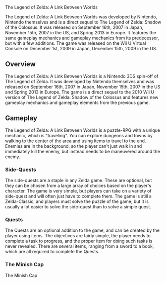 The Legend of Zelda: A Link Between Worlds

The Legend of Zelda: A Link Between Worlds was developed by Nintendo, Nintendo themselves and is a direct sequel to The Legend of Zelda: Shadow of the Colossus. It was released on September 16th, 2007 in Japan, November 15th, 2007 in the US, and Spring 2013 in Europe. It features the same gameplay mechanics and gameplay mechanics from its predecessor, but with a few additions. The game was released on the Wii U Virtual Console on December 1st, 2009 in Japan, December 15th, 2009 in the US.

## Overview

The Legend of Zelda: A Link Between Worlds is a Nintendo 3DS spin-off of The Legend of Zelda. It was developed by Nintendo themselves and was released on September 16th, 2007 in Japan, November 15th, 2007 in the US and Spring 2013 in Europe. The game is a direct sequel to the 2010 Wii U version of The Legend of Zelda: Shadow of the Colossus and features new gameplay mechanics and gameplay elements from the previous game.

## Gameplay

The Legend of Zelda: A Link Between Worlds is a puzzle-RPG with a unique mechanic, which is "traveling". You can explore dungeons and towns by walking to the center of the area and using items to travel to the end. Enemies are in the background, so the player can't just walk in and immediately kill the enemy, but instead needs to be maneuvered around the enemy.

### Side-Quests

The side-quests are a staple in any Zelda game. These are optional, but they can be chosen from a large array of choices based on the player's character. The game is very simple, but players can take on a variety of side-quest and will often just have to complete them. The game is still a Zelda-Classic, and players must solve the puzzle of the game, but it is usually a lot easier to solve the side-quest than to solve a simple quest.

### Quests

The Quests are an optional addition to the game, and can be created by the player using items. The objectives are fairly simple, the player needs to complete a task to progress, and the proper item for doing such tasks is never revealed. There are several items, ranging from a sword to a book, which are all required to complete the Quests.

### The Minish Cap

The Minish Cap